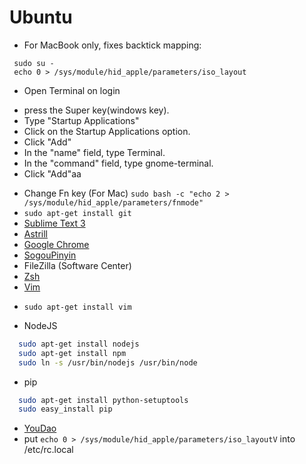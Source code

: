 # Ubuntu
- For MacBook only, fixes backtick mapping:
```shell
 sudo su -
 echo 0 > /sys/module/hid_apple/parameters/iso_layout
``` 
- Open Terminal on login
 * press the Super key(windows key).
 * Type "Startup Applications"
 * Click on the Startup Applications option.
 * Click "Add"
 * In the "name" field, type Terminal.
 * In the "command" field, type gnome-terminal.
 * Click "Add"aa

- Change Fn key (For Mac) `sudo bash -c "echo 2 > /sys/module/hid_apple/parameters/fnmode"
`
- `sudo apt-get install git`
- [Sublime Text 3](https://www.sublimetext.com/3)
- [Astrill](https://github.com/Yi-Zhou/UbuntuConfig.git)
- [Google Chrome](https://www.google.com/chrome/browser/desktop/index.html)
- [SogouPinyin](http://pinyin.sogou.com/linux/?r=pinyin)
- FileZilla (Software Center)
- [Zsh](https://github.com/Yi-Zhou/UbuntuConfig.git) 
- [Vim](https://github.com/Yi-Zhou/UbuntuConfig.git)
 * `sudo apt-get install vim`
- NodeJS 
```sh
  sudo apt-get install nodejs
  sudo apt-get install npm
  sudo ln -s /usr/bin/nodejs /usr/bin/node
```
- pip 
```sh
  sudo apt-get install python-setuptools
  sudo easy_install pip
```
- [YouDao](http://cidian.youdao.com/index-linux.html)
- put `echo 0 > /sys/module/hid_apple/parameters/iso_layoutV` into /etc/rc.local

